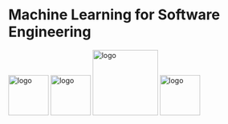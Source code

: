 # Machine Learning for Software Engineering

<p align="left">
  <img src="https://pbs.twimg.com/profile_images/545716709311520769/piLLa1iC_400x400.png" alt="logo" style="width: 80px;"/>
  <img src="https://upload.wikimedia.org/wikipedia/commons/6/67/OpenJPA_Logo.png" alt="logo" style="width: 80px;"/>
  <img src="https://upload.wikimedia.org/wikipedia/commons/8/82/Jira_%28Software%29_logo.svg" alt="logo" style="width: 130px;"/>
  <img src="https://upload.wikimedia.org/wikipedia/commons/e/e0/Git-logo.svg" alt="logo" style="width: 80px;"/>
</p>

